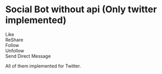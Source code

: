 Social Bot without api (Only twitter implemented)
===============

Like   
ReShare   
Follow   
Unfollow   
Send Direct Message 

All of them implemented for Twitter.
